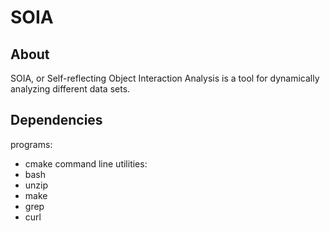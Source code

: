 # SOIA

## About
SOIA, or Self-reflecting Object Interaction Analysis is a tool for dynamically analyzing different data sets.

## Dependencies
programs:
 - cmake
command line utilities:
 - bash
 - unzip
 - make
 - grep
 - curl